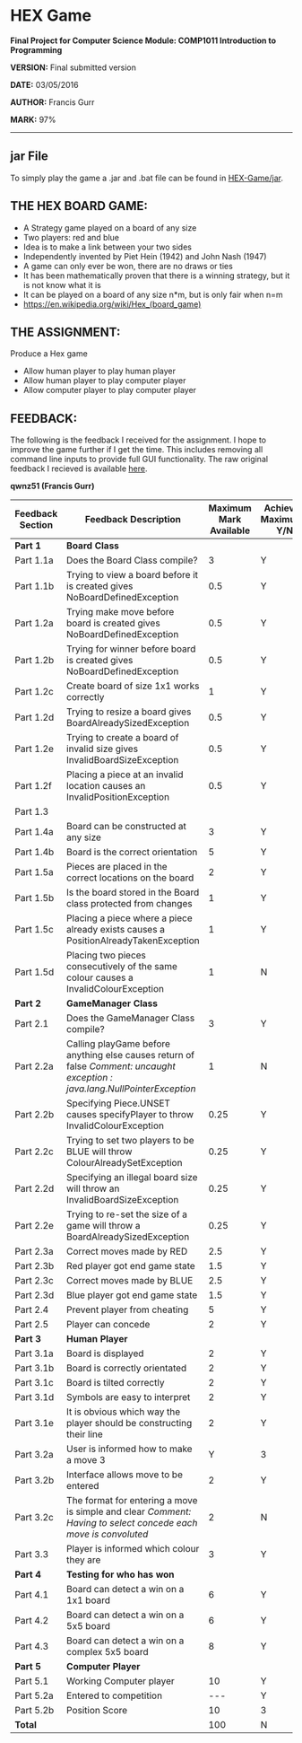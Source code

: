 # HEX Game

**Final Project for Computer Science Module: COMP1011 Introduction to Programming**

**VERSION:** Final submitted version

**DATE:** 03/05/2016

**AUTHOR:** Francis Gurr

**MARK:** 97%

---

## jar File
To simply play the game a .jar and .bat file can be found in [HEX-Game/jar](https://github.com/Francis-Gurr/HEX-Game/tree/master/jar).

## THE HEX BOARD GAME:
- A Strategy game played on a board of any size
- Two players: red and blue
- Idea is to make a link between your two sides
- Independently invented by Piet Hein (1942) and John Nash (1947)
- A game can only ever be won, there are no draws or ties
- It has been mathematically proven that there is a winning strategy, but it is not know what it is
- It can be played on a board of any size n*m, but is only fair when n=m
- https://en.wikipedia.org/wiki/Hex_(board_game)

## THE ASSIGNMENT:
Produce a Hex game
 - Allow human player to play human player
 - Allow human player to play computer player
 - Allow computer player to play computer player

## FEEDBACK:
The following is the feedback I received for the assignment. 
I hope to improve the game further if I get the time. 
This includes removing all command line inputs to provide full GUI functionality.
The raw original feedback I recieved is available [here](https://github.com/Francis-Gurr/HEX-Game/blob/master/Notes%20and%20Feedback%20-%20qwnz51.pdf).

**qwnz51 (Francis Gurr)**

| Feedback Section | Feedback Description | Maximum Mark Available | Achieved Maximum? Y/N | Personal Score |
| --- | --- | --- | --- | --- |
| **Part 1** | **Board Class** |
| Part 1.1a | Does the Board Class compile? | 3 | Y | 3 |
| Part 1.1b | Trying to view a board before it is created gives NoBoardDefinedException | 0.5 | Y | 0.5 |
| Part 1.2a | Trying make move before board is created gives NoBoardDefinedException | 0.5 | Y | 0.5 |
| Part 1.2b | Trying for winner before board is created gives NoBoardDefinedException | 0.5 | Y | 0.5 |
| Part 1.2c | Create board of size 1x1 works correctly | 1 | Y | 1 |
| Part 1.2d | Trying to resize a board gives BoardAlreadySizedException | 0.5 | Y | 0.5 |
| Part 1.2e | Trying to create a board of invalid size gives InvalidBoardSizeException | 0.5 | Y | 0.5 |
| Part 1.2f | Placing a piece at an invalid location causes an InvalidPositionException | 0.5 | Y | 0.5 |
| Part 1.3 |
| Part 1.4a | Board can be constructed at any size | 3 | Y | 3 |
| Part 1.4b | Board is the correct orientation | 5 | Y | 5 |
| Part 1.5a | Pieces are placed in the correct locations on the board | 2 | Y | 2 |
| Part 1.5b | Is the board stored in the Board class protected from changes | 1 | Y | 1 |
| Part 1.5c | Placing a piece where a piece already exists causes a PositionAlreadyTakenException | 1 | Y | 1 |
| Part 1.5d | Placing two pieces consecutively of the same colour causes a InvalidColourException | 1 | N | 0 |
| **Part 2** | **GameManager Class** |
| Part 2.1 | Does the GameManager Class compile? | 3 | Y | 3 |
| Part 2.2a | Calling playGame before anything else causes return of false _Comment: uncaught exception : java.lang.NullPointerException_ | 1 | N | 0 | 
| Part 2.2b | Specifying Piece.UNSET causes specifyPlayer to throw InvalidColourException | 0.25 | Y | 0.25|
| Part 2.2c | Trying to set two players to be BLUE will throw ColourAlreadySetException | 0.25 | Y | 0.25 |
| Part 2.2d | Specifying an illegal board size will throw an InvalidBoardSizeException | 0.25 | Y | 0.25 |
| Part 2.2e | Trying to re-set the size of a game will throw a BoardAlreadySizedException | 0.25 | Y | 0.25 |
| Part 2.3a | Correct moves made by RED | 2.5 | Y | 2.5 |
| Part 2.3b | Red player got end game state | 1.5 | Y | 1.5 |
| Part 2.3c | Correct moves made by BLUE | 2.5 | Y | 2.5 |
| Part 2.3d | Blue player got end game state | 1.5 | Y | 1.5 |
| Part 2.4 | Prevent player from cheating | 5 | Y | 5 |
| Part 2.5 | Player can concede | 2 | Y | 2 |
| **Part 3** | **Human Player** |
| Part 3.1a | Board is displayed | 2 | Y | 2 |
| Part 3.1b | Board is correctly orientated | 2 | Y | 2 |
| Part 3.1c | Board is tilted correctly | 2 | Y | 2 |
| Part 3.1d | Symbols are easy to interpret | 2 | Y | 2 |
| Part 3.1e | It is obvious which way the player should be constructing their line | 2 | Y | 2 |
| Part 3.2a | User is informed how to make a move 3 | Y | 3 |
| Part 3.2b | Interface allows move to be entered | 2 | Y | 2 |
| Part 3.2c | The format for entering a move is simple and clear _Comment: Having to select concede each move is convoluted_ | 2 | N | 1 |
| Part 3.3 | Player is informed which colour they are | 3 | Y | 3 |
| **Part 4** | **Testing for who has won** |
| Part 4.1 | Board can detect a win on a 1x1 board | 6 | Y | 6 |
| Part 4.2 | Board can detect a win on a 5x5 board | 6 | Y | 6 |
| Part 4.3 | Board can detect a win on a complex 5x5 board | 8 | Y | 8 |
| **Part 5** | **Computer Player** |
| Part 5.1 | Working Computer player | 10 | Y | 10 |
| Part 5.2a | Entered to competition | --- | Y | --- |
| Part 5.2b | Position Score | 10 | 3 | 10 |
| **Total** || 100 | N | **97** |
